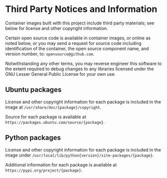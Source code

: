 # Third Party Notices and Information

Container images built with this project include third party materials; see below for license and other copyright information.

Certain open source code is available in container images, or online as noted below, or you may send a request for source code including identification of the container, the open source component name, and version number, to: `opensource@github.com`.

Notwithstanding any other terms, you may reverse engineer this software to the extent required to debug changes to any libraries licensed under the GNU Lesser General Public License for your own use.

## Ubuntu packages

License and other copyright information for each package is included in the image at `/usr/share/doc/{package}/copyright`.

Source for each package is available at `https://packages.ubuntu.com/source/{package}`.

## Python packages

License and other copyright information for each package is included in the image under `/usr/local/lib/python{version}/site-packages/{package}`.

Additional information for each package is available at `https://pypi.org/project/{package}`.
